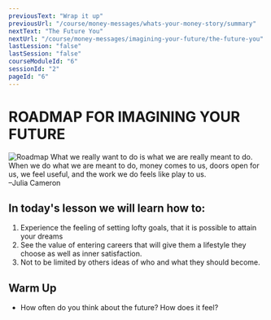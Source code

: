 ```yaml
---
previousText: "Wrap it up"
previousUrl: "/course/money-messages/whats-your-money-story/summary"
nextText: "The Future You"
nextUrl: "/course/money-messages/imagining-your-future/the-future-you"
lastLession: "false"
lastSession: "false"
courseModuleId: "6"
sessionId: "2"
pageId: "6"
---
```



# ROADMAP FOR IMAGINING YOUR FUTURE
![Roadmap](/assets/img/roadmap.png)
<sparkle-character-intro class="shift-up-overlap" position="right" character="jen">
What we really want to do is what we are really meant to do. When we do what we are meant to do, money comes to us, doors open for us, we feel useful, and the work we do feels like play to us.<br /> 
–Julia Cameron
</sparkle-character-intro>

## In today's lesson we will learn how to:

1. Experience the feeling of setting lofty goals, that it is possible to attain your dreams
2. See the value of entering careers that will give them a lifestyle they choose as well as inner satisfaction.
3. Not to be limited by others ideas of who and what they should become.

## Warm Up
- How often do you think about the future? How does it feel? 